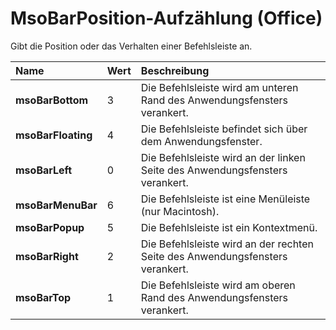 
# MsoBarPosition-Aufzählung (Office)

Gibt die Position oder das Verhalten einer Befehlsleiste an.



|**Name**|**Wert**|**Beschreibung**|
|:-----|:-----|:-----|
|**msoBarBottom**|3|Die Befehlsleiste wird am unteren Rand des Anwendungsfensters verankert.|
|**msoBarFloating**|4|Die Befehlsleiste befindet sich über dem Anwendungsfenster.|
|**msoBarLeft**|0|Die Befehlsleiste wird an der linken Seite des Anwendungsfensters verankert.|
|**msoBarMenuBar**|6|Die Befehlsleiste ist eine Menüleiste (nur Macintosh).|
|**msoBarPopup**|5|Die Befehlsleiste ist ein Kontextmenü.|
|**msoBarRight**|2|Die Befehlsleiste wird an der rechten Seite des Anwendungsfensters verankert.|
|**msoBarTop**|1|Die Befehlsleiste wird am oberen Rand des Anwendungsfensters verankert.|

